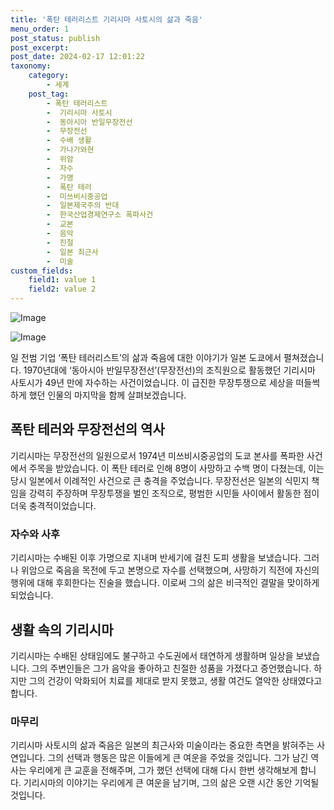 ```yaml
---
title: '폭탄 테러리스트 기리시마 사토시의 삶과 죽음'
menu_order: 1
post_status: publish
post_excerpt: 
post_date: 2024-02-17 12:01:22
taxonomy:
    category:
        - 세계
    post_tag:
        - 폭탄 테러리스트
        -  기리시마 사토시
        -  동아시아 반일무장전선
        -  무장전선
        -  수배 생활
        -  가나가와현
        -  위암
        -  자수
        -  가명
        -  폭탄 테러
        -  미쓰비시중공업
        -  일본제국주의 반대
        -  한국산업경제연구소 폭파사건
        -  교본
        -  음악
        -  친절
        -  일본 최근사
        -  미술
custom_fields:
    field1: value 1
    field2: value 2
---
```


![Image](https://imgnews.pstatic.net/image/028/2024/02/11/0002676495_001_20240211192308560.jpg?type=w647)

![Image](https://imgnews.pstatic.net/image/028/2024/02/11/0002676495_002_20240211192308587.jpg?type=w647)

일 전범 기업 ‘폭탄 테러리스트’의 삶과 죽음에 대한 이야기가 일본 도쿄에서 펼쳐졌습니다. 1970년대에 ‘동아시아 반일무장전선’(무장전선)의 조직원으로 활동했던 기리시마 사토시가 49년 만에 자수하는 사건이었습니다. 이 급진한 무장투쟁으로 세상을 떠들썩하게 했던 인물의 마지막을 함께 살펴보겠습니다.
## 폭탄 테러와 무장전선의 역사
기리시마는 무장전선의 일원으로서 1974년 미쓰비시중공업의 도쿄 본사를 폭파한 사건에서 주목을 받았습니다. 이 폭탄 테러로 인해 8명이 사망하고 수백 명이 다쳤는데, 이는 당시 일본에서 이례적인 사건으로 큰 충격을 주었습니다. 무장전선은 일본의 식민지 책임을 강력히 주장하며 무장투쟁을 벌인 조직으로, 평범한 시민들 사이에서 활동한 점이 더욱 충격적이었습니다.
### 자수와 사후
기리시마는 수배된 이후 가명으로 지내며 반세기에 걸친 도피 생활을 보냈습니다. 그러나 위암으로 죽음을 목전에 두고 본명으로 자수를 선택했으며, 사망하기 직전에 자신의 행위에 대해 후회한다는 진술을 했습니다. 이로써 그의 삶은 비극적인 결말을 맞이하게 되었습니다.
## 생활 속의 기리시마
기리시마는 수배된 상태임에도 불구하고 수도권에서 태연하게 생활하며 일상을 보냈습니다. 그의 주변인들은 그가 음악을 좋아하고 친절한 성품을 가졌다고 증언했습니다. 하지만 그의 건강이 악화되어 치료를 제대로 받지 못했고, 생활 여건도 열악한 상태였다고 합니다.
### 마무리
기리시마 사토시의 삶과 죽음은 일본의 최근사와 미술이라는 중요한 측면을 밝혀주는 사연입니다. 그의 선택과 행동은 많은 이들에게 큰 여운을 주었을 것입니다. 그가 남긴 역사는 우리에게 큰 교훈을 전해주며, 그가 했던 선택에 대해 다시 한번 생각해보게 합니다. 기리시마의 이야기는 우리에게 큰 여운을 남기며, 그의 삶은 오랜 시간 동안 기억될 것입니다.
